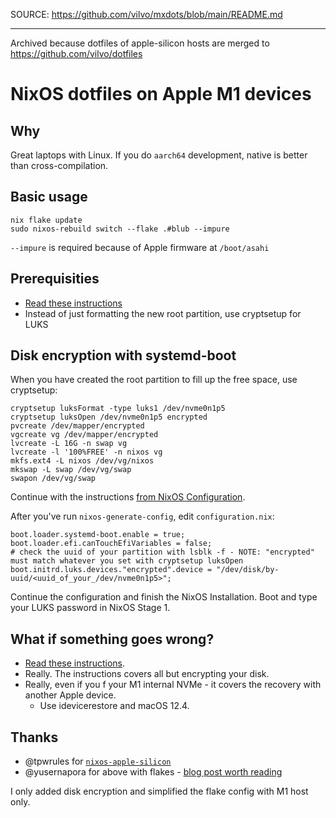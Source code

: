 SOURCE: https://github.com/vilvo/mxdots/blob/main/README.md

---

Archived because dotfiles of apple-silicon hosts are merged to https://github.com/vilvo/dotfiles

# NixOS dotfiles on Apple M1 devices

## Why

Great laptops with Linux. If you do `aarch64` development, native is better than cross-compilation.

## Basic usage

```
nix flake update
sudo nixos-rebuild switch --flake .#blub --impure
```

`--impure` is required because of Apple firmware at `/boot/asahi`

## Prerequisities

* [Read these instructions](https://github.com/tpwrules/nixos-apple-silicon/blob/main/docs/uefi-standalone.md)
* Instead of just formatting the new root partition, use cryptsetup for LUKS

## Disk encryption with systemd-boot

When you have created the root partition to fill up the free space, use cryptsetup:

```
cryptsetup luksFormat -type luks1 /dev/nvme0n1p5
cryptsetup luksOpen /dev/nvme0n1p5 encrypted
pvcreate /dev/mapper/encrypted
vgcreate vg /dev/mapper/encrypted
lvcreate -L 16G -n swap vg
lvcreate -l '100%FREE' -n nixos vg
mkfs.ext4 -L nixos /dev/vg/nixos
mkswap -L swap /dev/vg/swap
swapon /dev/vg/swap
```

Continue with the instructions [from NixOS Configuration](https://github.com/tpwrules/nixos-apple-silicon/blob/main/docs/uefi-standalone.md#nixos-configuration).

After you've run `nixos-generate-config`, edit `configuration.nix`:

```
boot.loader.systemd-boot.enable = true;
boot.loader.efi.canTouchEfiVariables = false;
# check the uuid of your partition with lsblk -f - NOTE: "encrypted" must match whatever you set with cryptsetup luksOpen
boot.initrd.luks.devices."encrypted".device = "/dev/disk/by-uuid/<uuid_of_your_/dev/nvme0n1p5>";
```

Continue the configuration and finish the NixOS Installation. Boot and type your LUKS password in NixOS Stage 1.

## What if something goes wrong?

* [Read these instructions](https://github.com/tpwrules/nixos-apple-silicon/blob/main/docs/uefi-standalone.md).
* Really. The instructions covers all but encrypting your disk.
* Really, even if you f your M1 internal NVMe - it covers the recovery with another Apple device.
    * Use idevicerestore and macOS 12.4.

## Thanks

* @tpwrules for [`nixos-apple-silicon`](https://github.com/tpwrules/nixos-apple-silicon)
* @yusernapora for above with flakes - [blog post worth reading](https://yusef.napora.org/blog/nixos-asahi/)

I only added disk encryption and simplified the flake config with M1 host only.
